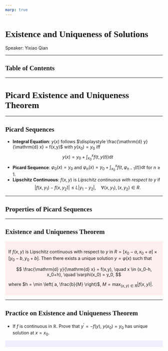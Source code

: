 ```yaml
---
marp: true
---
```

<style>
  section {
    font-family: 'LXGW Bright';
  }

  h1, h2, h3 {
    font-family: 'LXGW Bright';
  }
</style>
<style>
img[alt~="center"] {
  display: block;
  margin: 0 auto;
}
</style>
<style>
.note {
  background-color: #eef;
  padding: 10px;
  margin: 10px 0;
  text-align: left;
}
.trick {
  background-color: #fee;
  padding: 10px;
  margin: 10px 0;
  text-align: left;
}
</style>

# Existence and Uniqueness of Solutions

Speaker: Yixiao Qian

---

## Table of Contents

---

# Picard Existence and Uniqueness Theorem

---

## Picard Sequences

- **Integral Equation**: $y(x)$ follows $\displaystyle \frac{\mathrm{d} y}{\mathrm{d} x} = f(x,y)$ with $y(x_0) = y_0$ iff
$$ y(x) = y_0 + \int_{x_0}^x f(t,y(t))\mathrm{d} t $$
- **Picard Sequence**: $\varphi_0(x) = y_0$ and $\displaystyle \varphi_n(x) = y_0 + \int_{x_0}^x f(t, \varphi_{n-1}(t))\mathrm{d} t$ for $n \geq 1$.
- **Lipschitz Continuous**: $f(x,y)$ is *Lipschitz continuous with respect to $y$* if
$$ |f(x,y_1) - f(x,y_2)| \leq L |y_1 - y_2|, \quad \forall (x,y_1),(x,y_2) \in R.$$

---

## Properties of Picard Sequences

---

## Existence and Uniqueness Theorem

<div class=trick>

If $f(x,y)$ is Lipschitz continuous with respect to $y$ in $R = [x_0-a,x_0+a] \times [y_0-b,y_0+b]$. Then there exists a unique solution $y = \varphi(x)$ such that

$$ \frac{\mathrm{d} y}{\mathrm{d} x} = f(x,y), \quad x \in (x_0-h, x_0+h), \quad \varphi(x_0) = y_0, $$

where $h = \min \left( a, \frac{b}{M} \right)$, $M = \max_{(x,y) \in R} |f(x,y)|$.

</div>

---

## Practice on Existence and Uniqueness Theorem

- If $f$ is continuous in $\mathbb{R}$. Prove that $y^{\prime} = -f(y)$, $y(x_0) = y_0$ has unique solution at $x = x_0$.

<div class=note>


</div>

